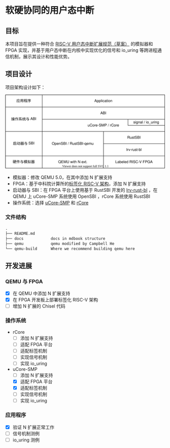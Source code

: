 # 软硬协同的用户态中断

## 目标

本项目旨在提供一种符合 [RISC-V 用户态中断扩展规范（草案）](https://five-embeddev.com/riscv-isa-manual/latest/n.html) 的模拟器和 FPGA 实现，并基于用户态中断在内核中实现优化的信号和 io_uring 等跨进程通信机制，展示其设计和性能优势。

## 项目设计

项目架构设计如下：

![arch](../../image/arch.svg)

- 模拟器：修改 QEMU 5.0，在其中添加 N 扩展支持
- FPGA：基于中科院计算所的[标签化 RISC-V 架构](https://github.com/LvNA-system/labeled-RISC-V/tree/master/fpga)，添加 N 扩展支持
- 启动器与 SBI：在 FPGA 平台上使用基于 RustSBI 开发的 [lrv-rust-bl](https://github.com/Gallium70/lrv-rust-bl) ，在 QEMU 上 uCore-SMP 系统使用 OpenSBI ，rCore 系统使用 RustSBI
- 操作系统：选择 [uCore-SMP](https://github.com/TianhuaTao/uCore-SMP) 和 [rCore](https://github.com/rcore-os/rCore)

### 文件结构

```
.
├── README.md
├── docs            docs in mdbook structure
├── qemu            qemu modified by Campbell He
└── qemu-build      Where we recommend building qemu here
```

## 开发进展

### QEMU 与 FPGA

- [x] 在 QEMU 中添加 N 扩展支持
- [x] 在 FPGA 开发板上部署标签化 RISC-V 架构
- [ ] 增加 N 扩展的 Chisel 代码

### 操作系统

- rCore
  - [ ] 添加 N 扩展支持
  - [ ] 适配 FPGA 平台
  - [ ] 适配标签机制
  - [ ] 实现信号机制
  - [ ] 实现 io_uring
- uCore-SMP
  - [ ] 添加 N 扩展支持
  - [x] 适配 FPGA 平台
  - [x] 适配标签机制
  - [ ] 实现信号机制
  - [ ] 实现 io_uring

### 应用程序

- [x] 验证 N 扩展正常工作
- [ ] 信号机制测例
- [ ] io_uring 测例
